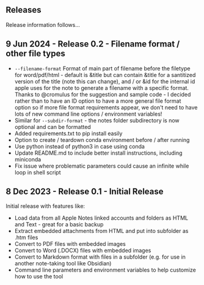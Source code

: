 ## Releases

Release information follows...

## 9 Jun 2024 - Release 0.2 - Filename format / other file types

* `--filename-format` Format of main part of filename before the filetype for word/pdf/html - default is &title but can contain &title for a santitized version of the title (note this can change), and / or &id for the internal id apple uses for the note to generate a filename with a specific format. Thanks to @cromulus for the suggestion and sample code - I decided rather than to have an ID option to have a more general file format option so if more file format requirements appear, we don't need to have lots of new command line options / environment variables!
* Similar for `--subdir-format` - the notes folder subdirectory is now optional and can be formatted
* Added requirements.txt to pip install easily
* Option to create / teardown conda environment before / after running
* Use python instead of python3 in case using conda
* Update README.md to include better install instructions, including miniconda
* Fix issue where problematic parameters could cause an infinite while loop in shell script

## 8 Dec 2023 - Release 0.1 - Initial Release

Initial release with features like:

* Load data from all Apple Notes linked accounts and folders as HTML and Text - great for a basic backup
* Extract embedded attachments from HTML and put into subfolder as .htm files
* Convert to PDF files with embedded images
* Convert to Word (.DOCX) files with embedded images
* Convert to Markdown format with files in a subfolder (e.g. for use in another note-taking tool like Obsidian)
* Command line parameters and environment variables to help customize how to use the tool
